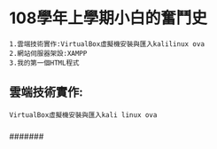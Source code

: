 # 108學年上學期小白的奮鬥史

```
1.雲端技術實作:VirtualBox虛擬機安裝與匯入kalilinux ova
2.網站伺服器架設:XAMPP
3.我的第一個HTML程式

```
## 雲端技術實作:
```
VirtualBox虛擬機安裝與匯入kali linux ova
```
###

####

#####

#######
